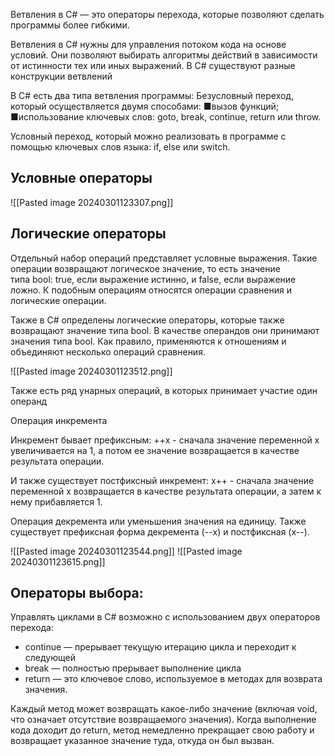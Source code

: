 Ветвления в С# — это операторы перехода, которые позволяют сделать программы более гибкими.

Ветвления в C# нужны для управления потоком кода на основе условий. Они позволяют выбирать алгоритмы действий в зависимости от истинности тех или иных выражений. В C# существуют разные конструкции ветвлений

В С# есть два типа ветвления программы:
Безусловный переход, который осуществляется двумя способами:
■вызов функций;
■использование ключевых слов: goto, break, continue, return или throw.

Условный переход, который можно реализовать в программе с помощью ключевых слов языка: if, else или switch.

## Условные операторы
![[Pasted image 20240301123307.png]]

## Логические операторы

Отдельный набор операций представляет условные выражения. Такие операции возвращают логическое значение, то есть значение типа bool: true, если выражение истинно, и false, если выражение ложно. К подобным операциям относятся операции сравнения и логические операции.

Также в C# определены логические операторы, которые также возвращают значение типа bool. В качестве операндов они принимают значения типа bool. Как правило, применяются к отношениям и объединяют несколько операций сравнения.

![[Pasted image 20240301123512.png]]

Также есть ряд унарных операций, в которых принимает участие один операнд

Операция инкремента

Инкремент бывает префиксным: ++x - сначала значение переменной x увеличивается на 1, а потом ее значение возвращается в качестве результата операции.

И также существует постфиксный инкремент: x++ - сначала значение переменной x возвращается в качестве результата операции, а затем к нему прибавляется 1.

Операция декремента или уменьшения значения на единицу. Также существует префиксная форма декремента (--x) и постфиксная (x--).

![[Pasted image 20240301123544.png]]
![[Pasted image 20240301123615.png]]

## Операторы выбора: 

Управлять циклами в C# возможно с использованием двух операторов перехода:

- continue — прерывает текущую итерацию цикла и переходит к следующей
- break — полностью прерывает выполнение цикла
- return — это ключевое слово, используемое в методах для возврата значения. 

Каждый метод может возвращать какое-либо значение (включая void, что означает отсутствие возвращаемого значения). Когда выполнение кода доходит до return, метод немедленно прекращает свою работу и возвращает указанное значение туда, откуда он был вызван.